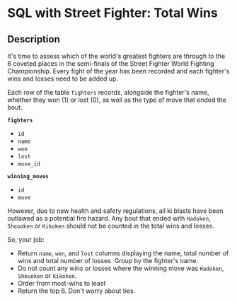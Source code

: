 # SQL with Street Fighter: Total Wins

## Description

It's time to assess which of the world's greatest fighters are through to the 6 coveted places in the semi-finals of the Street Fighter World Fighting Championship. Every fight of the year has been recorded and each fighter's wins and losses need to be added up.

Each row of the table `fighters` records, alongside the fighter's name, whether they won (1) or lost (0), as well as the type of move that ended the bout.

**`fighters`**

* `id`
* `name`
* `won`
* `lost`
* `move_id`

**`winning_moves`**

* `id`
* `move`

However, due to new health and safety regulations, all ki blasts have been outlawed as a potential fire hazard. Any bout that ended with `Hadoken`, `Shouoken` or `Kikoken` should not be counted in the total wins and losses.

So, your job:

* Return `name`, `won`, and `lost` columns displaying the name, total number of wins and total number of losses. Group by the fighter's name.
* Do not count any wins or losses where the winning move was `Hadoken`, `Shouoken` or `Kikoken`.
* Order from most-wins to least
* Return the top 6. Don't worry about ties.
